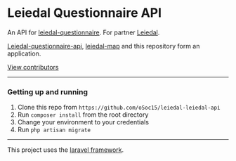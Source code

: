 Leiedal Questionnaire API
=====================================

An API for [leiedal-questionnaire](https://github.com/oSoc15/leiedal-questionnaire).
For partner [Leiedal](http://www.leiedal.be/).

[Leiedal-questionnaire-api](https://github.com/oSoc15/leiedal-questionnaire-api), [leiedal-map](https://github.com/oSoc15/leiedal-map) and this repository form an application.

[View contributors](https://github.com/oSoc15/leiedal-questionnaire-api/graphs/contributors)

---

### Getting up and running

1. Clone this repo from `https://github.com/oSoc15/leiedal-leiedal-api`
2. Run `composer install` from the root directory
3. Change your environment to your credentials
3. Run `php artisan migrate`


---

This project uses the [laravel framework](https://github.com/laravel/framework).
